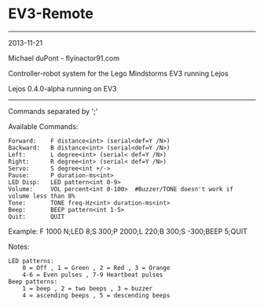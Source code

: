 EV3-Remote
===

---

2013-11-21

Michael duPont - flyinactor91.com

Controller-robot system for the Lego Mindstorms EV3 running Lejos

Lejos 0.4.0-alpha running on EV3

---

Commands separated by ';'

Available Commands:

	Forward: 	F distance<int> (serial<def=Y /N>)
	Backward: 	B distance<int> (serial<def=Y /N>)
	Left:		L degree<int> (serial< def=Y /N>)
	Right:		R degree<int> (serial< def=Y /N>)
	Servo:		S degree<int +/->
	Pause:		P duration-ms<int>
	LED Disp:	LED pattern<int 0-9>
	Volume:		VOL percent<int 0-100>	#Buzzer/TONE doesn't work if volume less than 8%
	Tone:		TONE freq-Hz<int> duration-ms<int>
	Beep:		BEEP pattern<int 1-5>
	Quit:		QUIT

Example: F 1000 N;LED 8;S 300;P 2000;L 220;B 300;S -300;BEEP 5;QUIT

Notes:

	LED patterns:
		0 = Off , 1 = Green , 2 = Red , 3 = Orange
		4-6 = Even pulses , 7-9 Heartbeat pulses
	Beep patterns:
		1 = beep , 2 = two beeps , 3 = buzzer
		4 = ascending beeps , 5 = descending beeps
